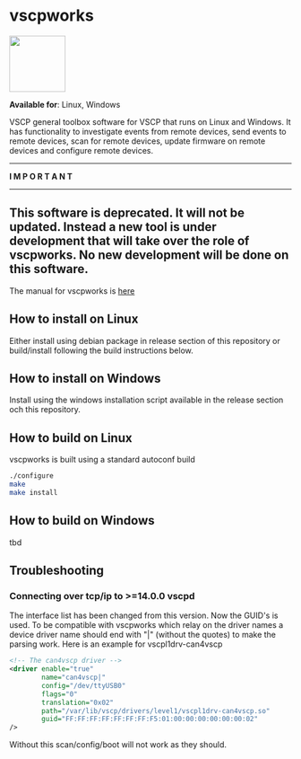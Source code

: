 # vscpworks

<img src="https://vscp.org/images/logo.png" width="100">


**Available for**: Linux, Windows

VSCP general toolbox software for VSCP that runs on Linux and Windows. It has functionality to investigate events from remote devices, send events to remote devices, scan for remote devices, update firmware on remote devices and configure remote devices.

---

**I M P O R T A N T**

---

**This software is deprecated**. It will not be updated. Instead a new tool is under development that will take over the role of vscpworks. No new development will be done on this software.
---

The manual for vscpworks is [here](https://docs.vscp.org/#vscpworks)

## How to install on Linux
Either install using debian package in release section of this repository or build/install following the build instructions below.

## How to install on Windows
Install using the windows installation script available in the release section och this repository.

## How to build on Linux
vscpworks is built using a standard autoconf build

```bash
./configure
make
make install
```

## How to build on Windows
tbd

## Troubleshooting

### Connecting over tcp/ip to >=14.0.0 vscpd

The interface list has been changed from this version. Now the GUID's is used. To be compatible with  vscpworks which relay on the driver names a device driver name should end with "|" (without the quotes) to make the parsing work. Here is an example for vscpl1drv-can4vscp

```xml
<!-- The can4vscp driver -->
<driver enable="true"
        name="can4vscp|"
        config="/dev/ttyUSB0"
        flags="0"
        translation="0x02"
        path="/var/lib/vscp/drivers/level1/vscpl1drv-can4vscp.so"
        guid="FF:FF:FF:FF:FF:FF:FF:F5:01:00:00:00:00:00:00:02"
/>
```

Without this scan/config/boot will not work as they should.
